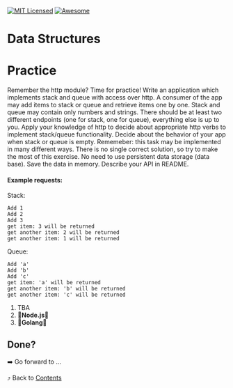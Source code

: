 [![MIT Licensed][icon-mit]][license]
[![Awesome][icon-awesome]][awesome]
&nbsp;&nbsp;&nbsp;&nbsp;&nbsp;&nbsp;

# Data Structures


# Practice

Remember the http module? Time for practice! Write an application which implements stack and queue with access over http.
A consumer of the app may add items to stack or queue and retrieve items one by one. Stack and queue may contain only numbers and strings. There should be at least two different endpoints (one for stack, one for queue), everything else is up to you. Apply your knowledge of http to decide about appropriate http verbs to implement stack/queue functionality. Decide about the behavior of your app when stack or queue is empty.
Rememeber: this task may be implemented in many different ways. There is no single correct solution, so try to make the most of this exercise.
No need to use persistent data storage (data base). Save the data in memory.
Describe your API in README.

#### Example requests:
Stack:
```
Add 1
Add 2
Add 3
get item: 3 will be returned
get another item: 2 will be returned
get another item: 1 will be returned
```

Queue:
```
Add 'a'
Add 'b'
Add 'c'
get item: 'a' will be returned
get another item: 'b' will be returned
get another item: 'c' will be returned
```

1. TBA
1. :vertical_traffic_light:__Node.js__:vertical_traffic_light:
1. :vertical_traffic_light:__Golang__:vertical_traffic_light:

## Done?

➡️ Go forward to ...

⤴️ Back to [Contents](../contents.md)

[icon-chat]: https://img.shields.io/badge/chat-on%20telegram-blue.svg
[icon-mit]: https://img.shields.io/badge/license-MIT-blue.svg
[icon-awesome]: https://cdn.rawgit.com/sindresorhus/awesome/d7305f38d29fed78fa85652e3a63e154dd8e8829/media/badge.svg
[license]: https://github.com/Kottans/web/blob/master/LICENSE.md
[awesome]: https://github.com/sindresorhus/awesome
